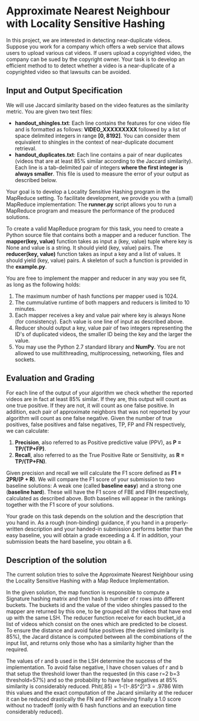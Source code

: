 # Approximate Nearest Neighbour with Locality Sensitive Hashing

In this project, we are interested in detecting near-duplicate videos. Suppose you work for a company which offers a web service that allows users to upload various cat videos. If users upload a copyrighted video, the company can be sued by the copyright owner. Your task is to develop an efficient method to to detect whether a video is a near-duplicate of a copyrighted video so that lawsuits can be avoided.

## Input and Output Specification

We will use Jaccard similarity based on the video features as the similarity metric. You are given two text files:

* **handout_shingles.txt**: Each line contains the features for one video file and is formatted as follows: **VIDEO_XXXXXXXXX** followed by a list of space delimited integers in range **[0, 8192]**. You can consider them equivalent to shingles in the context of near-duplicate document retrieval.
* **handout_duplicates.txt**: Each line contains a pair of near duplicates (videos that are at least 85% similar according to the Jaccard similarity). Each line is a tab-delimited pair of integers **where the first integer is always smaller**. This file is used to measure the error of your output as described below.

Your goal is to develop a Locality Sensitive Hashing program in the MapReduce setting. To facilitate development, we provide you with a (small) MapReduce implementation: The **runner.py** script allows you to run a MapReduce program and measure the performance of the produced solutions.

To create a valid MapReduce program for this task, you need to create a Python source file that contains both a mapper and a reducer function. The **mapper(key, value)** function takes as input a (key, value) tuple where key is None and value is a string. It should yield (key, value) pairs. The **reducer(key, value)** function takes as input a key and a list of values. It should yield (key, value) pairs. A skeleton of such a function is provided in the **example.py**.

You are free to implement the mapper and reducer in any way you see fit, as long as the following holds:

1. The maximum number of hash functions per mapper used is 1024.
2. The cummulative runtime of both mappers and reducers is limited to 10 minutes.
3. Each mapper receives a key and value pair where key is always None (for consistency). Each value is one line of input as described above.
4. Reducer should output a key, value pair of two integers representing the ID's of duplicated videos, the smaller ID being the key and the larger the value.
5. You may use the Python 2.7 standard library and **NumPy**. You are not allowed to use multithreading, multiprocessing, networking, files and sockets.

## Evaluation and Grading

For each line of the output of your algorithm we check whether the reported videos are in fact at least 85% similar. If they are, this output will count as one true positive. If they are not, it will count as one false positive. In addition, each pair of approximate neighbors that was not reported by your algorithm will count as one false negative. Given the number of true positives, false positives and false negatives, TP, FP and FN respectively, we can calculate:

1. **Precision**, also referred to as Positive predictive value (PPV), as **P = TP/(TP+FP)**.
2. **Recall**, also referred to as the True Positive Rate or Sensitivity, as **R = TP/(TP+FN)**.

Given precision and recall we will calculate the F1 score defined as **F1 = 2PR/(P + R)**. We will compare the F1 score of your submission to two baseline solutions: A weak one (called **baseline easy**) and a strong one (**baseline hard**). These will have the F1 score of FBE and FBH respectively, calculated as described above. Both baselines will appear in the rankings together with the F1 score of your solutions.

Your grade on this task depends on the solution and the description that you hand in. As a rough (non-binding) guidance, if you hand in a properly-written description and your handed-in submission performs better than the easy baseline, you will obtain a grade exceeding a 4. If in addition, your submission beats the hard baseline, you obtain a 6.


## Description of the solution

The current solution tries to solve the Approximate Nearest Neighbour using the Locality Sensitive Hashing with a Map Reduce Implementation.

In the given solution, the map function is responsible to compute a Signature hashing matrix and then hash b number of r rows into different buckets. The buckets id and the value of the video shingles passed to the mapper are returned by this one, to be grouped all the videos that have end up with the same LSH.
The reducer function receive for each bucket_id a list of videos which consist on the ones which are predicted to be closest. To ensure the distance and avoid false positives (the desired similarity is 85%), the Jacard distance is computed between all the combinations of the input list, and returns only those who has a similarity higher than the required.

The values of r and b used in the LSH determine the success of the implementation. To avoid false negative, I have chosen values of r and b that setup the threshold lower than the requested (in this case r=2 b=3 threshold=57%) and so the probability to have false negatives at 85% similarity is considerably reduced.
Phit(.85) = 1-(1-.85^2)^3 = .9786
With this values and the exact computation of the Jacard similarity at the reducer it can be reduced drastically the FN and FP achieving finally a 1.0 score without no tradeoff (only with 6 hash functions and an execution time considerably reduced).
